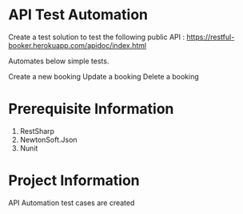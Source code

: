 # API Test Automation

Create a test solution to test the following public API : https://restful-booker.herokuapp.com/apidoc/index.html

Automates below simple tests.

Create a new booking 
Update a booking
Delete a booking 


# Prerequisite Information

1. RestSharp
2. NewtonSoft.Json
3. Nunit

# Project Information

 API Automation test cases are created